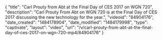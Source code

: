{
    "title": "Carl Prouty from Abt at the Final Day of CES 2017 on WGN 720",
    "description": "Carl Prouty From Abt on WGN 720 is at the Final Day of CES 2017 discussing the new technology for the year.",
    "videoid": "84904176",
    "date_created": "1484178904",
    "date_modified": "1484179998",
    "type": "captivate",
    "layout": "video",
    "url": "\/v\/carl-prouty-from-abt-at-the-final-day-of-ces-2017-on-wgn-720-mp4\/84904176"
}